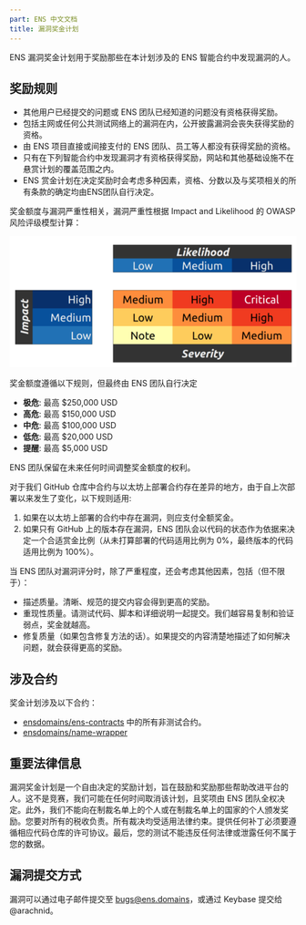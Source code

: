 ```yaml
---
part: ENS 中文文档
title: 漏洞奖金计划
---
```


ENS 漏洞奖金计划用于奖励那些在本计划涉及的 ENS 智能合约中发现漏洞的人。

## 奖励规则

* 其他用户已经提交的问题或 ENS 团队已经知道的问题没有资格获得奖励。
* 包括主网或任何公共测试网络上的漏洞在内，公开披露漏洞会丧失获得奖励的资格。
* 由 ENS 项目直接或间接支付的 ENS 团队、员工等人都没有获得奖励的资格。
* 只有在下列智能合约中发现漏洞才有资格获得奖励，网站和其他基础设施不在悬赏计划的覆盖范围之内。
* ENS 赏金计划在决定奖励时会考虑多种因素，资格、分数以及与奖项相关的所有条款的确定均由ENS团队自行决定。

奖金额度与漏洞严重性相关，漏洞严重性根据 Impact and Likelihood 的 OWASP 风险评级模型计算：

![](/images/docs/ens_bug_bounty_1.png)

奖金额度遵循以下规则，但最终由 ENS 团队自行决定

* **极危**: 最高 $250,000 USD
* **高危**: 最高 $150,000 USD
* **中危**: 最高 $100,000 USD
* **低危**: 最高 $20,000 USD
* **提醒**: 最高 $5,000 USD

ENS 团队保留在未来任何时间调整奖金额度的权利。

对于我们 GitHub 仓库中合约与以太坊上部署合约存在差异的地方，由于自上次部署以来发生了变化，以下规则适用:

1. 如果在以太坊上部署的合约中存在漏洞，则应支付全额奖金。
2. 如果只有 GitHub 上的版本存在漏洞，ENS 团队会以代码的状态作为依据来决定一个合适赏金比例（从未打算部署的代码适用比例为 0%，最终版本的代码适用比例为 100%）。

当 ENS 团队对漏洞评分时，除了严重程度，还会考虑其他因素，包括（但不限于）：

* 描述质量。清晰、规范的提交内容会得到更高的奖励。
* 重现性质量。请测试代码、脚本和详细说明一起提交。我们越容易复制和验证弱点，奖金就越高。
* 修复质量（如果包含修复方法的话）。如果提交的内容清楚地描述了如何解决问题，就会获得更高的奖励。

## 涉及合约

奖金计划涉及以下合约：

* [ensdomains/ens-contracts](https://github.com/ensdomains/ens-contracts) 中的所有非测试合约。
* [ensdomains/name-wrapper](https://github.com/ensdomains/name-wrapper)

## 重要法律信息

漏洞奖金计划是一个自由决定的奖励计划，旨在鼓励和奖励那些帮助改进平台的人。这不是竞赛，我们可能在任何时间取消该计划，且奖项由 ENS 团队全权决定。此外，我们不能向在制裁名单上的个人或在制裁名单上的国家的个人颁发奖励。您要对所有的税收负责。所有裁决均受适用法律约束。提供任何补丁必须要遵循相应代码仓库的许可协议。最后，您的测试不能违反任何法律或泄露任何不属于您的数据。

## 漏洞提交方式

漏洞可以通过电子邮件提交至 bugs@ens.domains，或通过 Keybase 提交给 @arachnid。
